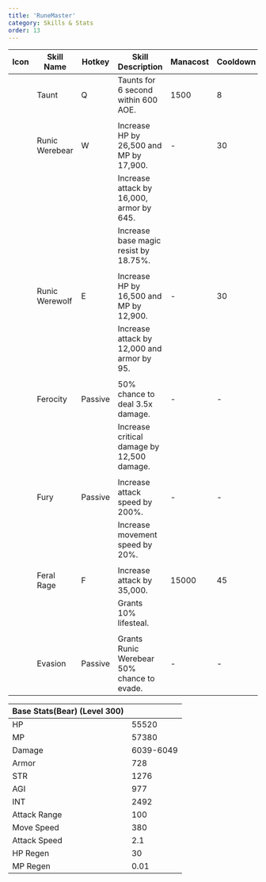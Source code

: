 ```yaml
---
title: 'RuneMaster'
category: Skills & Stats
order: 13
---
```

| Icon | Skill Name      | Hotkey | Skill Description                                                  | Manacost | Cooldown | Buff Duration | Shard Cost | Max Level |
|------|-----------------|--------|--------------------------------------------------------------------|----------|----------|---------------|------------|-----------|
|      | Taunt | Q      | Taunts for 6 second within 600 AOE. | 1500    | 8        | -             | -          | 1        |
|      |                 |        |                                                                    |          |          |               |            |           |
|      | Runic Werebear    | W      | Increase HP by 26,500 and MP by 17,900.                          | -    | 30        | -             | -          | 5        |
|      |                 |        | Increase attack by 16,000, armor by 645.                         |          |          |               |            |           |
|      |                 |        | Increase base magic resist by 18.75%.                                                                   |          |          |               |            |           |
|      |                 |        |                                                                    |          |          |               |            |           |
|      | Runic Werewolf         | E      | Increase HP by 16,500 and MP by 12,900.           | -    | 30        | -             | -          | 5        |
|      |                 |        | Increase attack by 12,000 and armor by 95.        |          |          |               |            |           |
|      |                 |        |                                                                    |          |          |               |            |           |
|      | Ferocity   | Passive      | 50% chance to deal 3.5x damage.                               | -    | -        | -             | -          | 5        |
|      |                 |        | Increase critical damage by 12,500 damage.                           |         |         |               |            |           |
|      |                 |        |                                                                    |          |          |               |            |           |
|      | Fury      | Passive      | Increase attack speed by 200%.                    | -   | -       | -             | -          | 40        |
|      |                 |        | Increase movement speed by 20%.    |          |          |               |            |           |
|      |                 |        |                                                                    |          |          |               |            |           |
|      | Feral Rage      | F      | Increase attack by 35,000.                    | 15000   | 45       | 10             | 2          | 20        |
|      |                 |        | Grants 10% lifesteal.    |          |          |               |            |           |
|      |                 |        |                                                                    |          |          |               |            |           |
|      | Evasion      | Passive      | Grants Runic Werebear 50% chance to evade.                    | -   | -       | -             | -          | 1       |


| Base Stats(Bear) (Level 300) |           |
|------------------------------|-----------|
| HP                           | 55520     |
| MP                           | 57380     |
| Damage                       | 6039-6049 |
| Armor                        | 728       |
| STR                          | 1276      |
| AGI                          | 977       |
| INT                          | 2492      |
| Attack Range                 | 100       |
| Move Speed                   | 380       |
| Attack Speed                 | 2.1       |
| HP Regen                     | 30        |
| MP Regen                     | 0.01      |